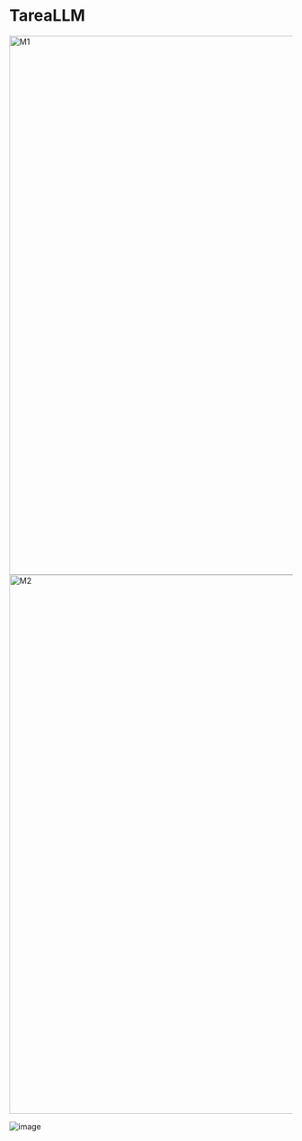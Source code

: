 # TareaLLM

<img width="960" alt="M1" src="https://github.com/MPulidoM/TareaLLM/assets/118181543/9d01ddce-c0e8-4f2f-bc4b-cb4dec8ba486">

<img width="960" alt="M2" src="https://github.com/MPulidoM/TareaLLM/assets/118181543/c569e80e-d04b-4b22-bdca-1e5d3e01f691">

![image](https://github.com/MPulidoM/TareaLLM/assets/118181543/19015453-1fb1-458a-bfb4-b8d294f6cf4f)

